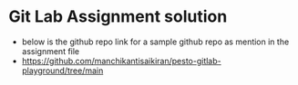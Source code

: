 # Git Lab Assignment solution

- below is the github repo link for a sample github repo as mention in the assignment file
- https://github.com/manchikantisaikiran/pesto-gitlab-playground/tree/main